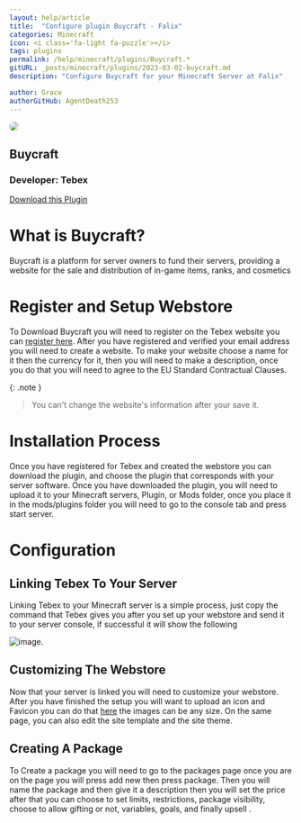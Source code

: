 ```yaml
---
layout: help/article
title:  "Configure plugin Buycraft - Falix"
categories: Minecraft
icon: <i class='fa-light fa-puzzle'></i>
tags: plugins
permalink: /help/minecraft/plugins/Buycraft.*
gitURL: _posts/minecraft/plugins/2023-03-02-buycraft.md
description: "Configure Buycraft for your Minecraft Server at Falix"

author: Grace
authorGitHub: AgentDeath253
---
```


<div class="install-plugin">
    <img style="border-radius: 7px;" src="https://www.spigotmc.org/data/resource_icons/0/336.jpg?1391707153">
    <h2>Buycraft</h2>
    <h3>Developer: Tebex</h3>
    <a href="https://affiliate.tebex.io/r/b5c232bc-964c-44a9-b9b3-d07b75302a72"> Download this Plugin </a>
</div>

# What is Buycraft?
Buycraft is a platform for server owners to fund their servers, providing a website for the sale and distribution of in-game items, ranks, and cosmetics

# Register and Setup Webstore
To Download Buycraft you will need to register on the Tebex website you can [register here](https://affiliate.tebex.io/r/b5c232bc-964c-44a9-b9b3-d07b75302a72). After you have registered and verified your email address you will need to create a website. To make your website choose a name for it then the currency for it, then you will need to make a description, once you do that you will need to agree to the EU Standard Contractual Clauses.

{: .note }
> You can't change the website's information after your save it.

# Installation Process
Once you have registered for Tebex and created the webstore you can download the plugin, and choose the plugin that corresponds with your server software. Once you have downloaded the plugin, you will need to upload it to your Minecraft servers, Plugin, or Mods folder, once you place it in the mods/plugins folder you will need to go to the console tab and press start server.

# Configuration
## Linking Tebex To Your Server
Linking Tebex to your Minecraft server is a simple process, just copy the command that Tebex gives you after you set up your webstore and send it to your server console, if successful it will show the following

![image](/assets/images/posts/plugins/buycraft/link-successful.png).


## Customizing The Webstore
Now that your server is linked you will need to customize your webstore. After you have finished the setup you will want to upload an icon and Favicon you can do that [here](https://server.tebex.io/appearance) the images can be any size. On the same page, you can also edit the site template and the site theme.

## Creating A Package
To Create a package you will need to go to the packages page once you are on the page you will press add new then press package. Then you will name the package and then give it a description then you will set the price after that you can choose to set limits, restrictions, package visibility, choose to allow gifting or not, variables, goals, and finally upsell .
